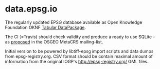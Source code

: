# data.epsg.io

The regularly updated EPSG database available as Open Knowledge Foundation OKNF [Tabular DataPackage](http://data.okfn.org/doc/tabular-data-package).

The CI (=Travis) should check validity and produce a ready to use SQLite - as [proposed](https://lists.osgeo.org/pipermail/metacrs/2015-August/thread.html) in the OSGEO MetaCRS mailing-list.

Initial version to be powered by libtiff-epsg import scripts and data dumps from epsg-registry.org.
CSV format should be contain maximal amount of information from the original IOGP's http://epsg-registry.org/ GML files.

